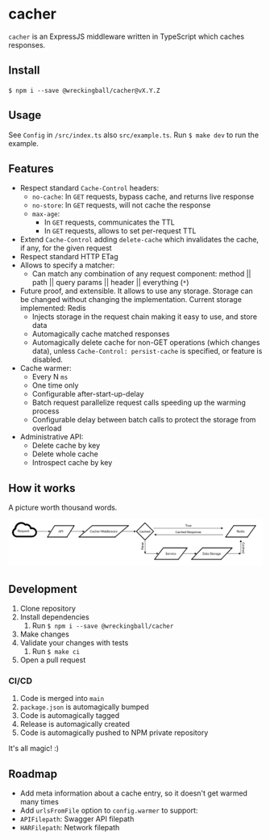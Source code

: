 # cacher

`cacher` is an ExpressJS middleware written in TypeScript which caches responses.

## Install

`$ npm i --save @wreckingball/cacher@vX.Y.Z`

## Usage

See `Config` in `/src/index.ts` also `src/example.ts`. Run `$ make dev` to run the example.

## Features

- Respect standard `Cache-Control` headers:
  - `no-cache`: In `GET` requests, bypass cache, and returns live response
  - `no-store`: In `GET` requests, will not cache the response
  - `max-age`:
    - In `GET` requests, communicates the TTL
    - In `GET` requests, allows to set per-request TTL
- Extend `Cache-Control` adding `delete-cache` which invalidates the cache, if any, for the given request
- Respect standard HTTP ETag
- Allows to specify a matcher:
  - Can match any combination of any request component: method || path || query params || header || everything (`*`)
- Future proof, and extensible. It allows to use any storage. Storage can be changed without changing the implementation. Current storage implemented: Redis
  - Injects storage in the request chain making it easy to use, and store data
  - Automagically cache matched responses
  - Automagically delete cache for non-GET operations (which changes data), unless `Cache-Control: persist-cache` is specified, or feature is disabled.
- Cache warmer:
  - Every N `ms`
  - One time only
  - Configurable after-start-up-delay
  - Batch request parallelize request calls speeding up the warming process
  - Configurable delay between batch calls to protect the storage from overload
- Administrative API:
  - Delete cache by key
  - Delete whole cache
  - Introspect cache by key

## How it works

A picture worth thousand words.

![mocker](resources/cacher.png)

## Development

1. Clone repository
2. Install dependencies
   1. Run `$ npm i --save @wreckingball/cacher`
3. Make changes
4. Validate your changes with tests
   1. Run `$ make ci`
5. Open a pull request

### CI/CD

1. Code is merged into `main`
2. `package.json` is automagically bumped
3. Code is automagically tagged
4. Release is automagically created
5. Code is automagically pushed to NPM private repository

It's all magic! :)

## Roadmap

- Add meta information about a cache entry, so it doesn't get warmed many times
- Add `urlsFromFile` option to `config.warmer` to support:
- `APIFilepath`: Swagger API filepath
- `HARFilepath`: Network filepath
